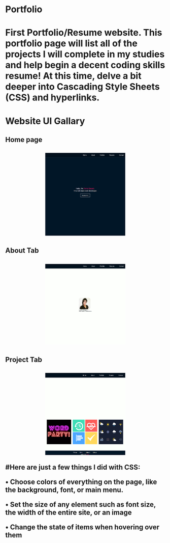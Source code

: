 <h1>Portfolio<h1/>

First Portfolio/Resume website. This portfolio page will list all of the projects I will complete in my studies and help begin a decent coding skills resume!
At this time, delve a bit deeper into Cascading Style Sheets (CSS) and hyperlinks.

# Website UI Gallary

<h2>Home page<h2/>
<p align="center">
  <img src="https://github.com/zahra315/web-dev-portfolio/blob/main/assets/img/homepage.png" width="50%">
</p>


<h2>About Tab<h2/>
<p align="center">
  <img src="https://github.com/zahra315/web-dev-portfolio/blob/main/assets/img/aboutme.png" width="50%">
</p>


<h2>Project Tab<h2/>
<p align="center">
  <img src="https://github.com/zahra315/web-dev-portfolio/blob/main/assets/img/work.png" width="50%">
</p>


#Here are just a few things I did with CSS:

• Choose colors of everything on the page, like the background, font, or main menu.

• Set the size of any element such as font size, the width of the entire site, or an image

• Change the state of items when hovering over them
